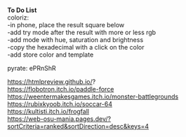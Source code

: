 <strong>To Do List</strong> <br>
  coloriz:<br>
-in phone, place the result square below<br>
-add try mode after the result with more or less rgb<br>
-add mode with hue, saturation and brightness<br>
   -copy the hexadecimal with a click on the color<br>
-add store color and template<br>

pyrate: 
ePRnShR

https://htmlpreview.github.io/? <br>
https://flobotron.itch.io/paddle-force <br>
https://weentermakesgames.itch.io/monster-battlegrounds <br>
https://rubixkyoob.itch.io/soccar-64 <br>
https://kultisti.itch.io/frogfall <br>
https://web-osu-mania.pages.dev/?sortCriteria=ranked&sortDirection=desc&keys=4
